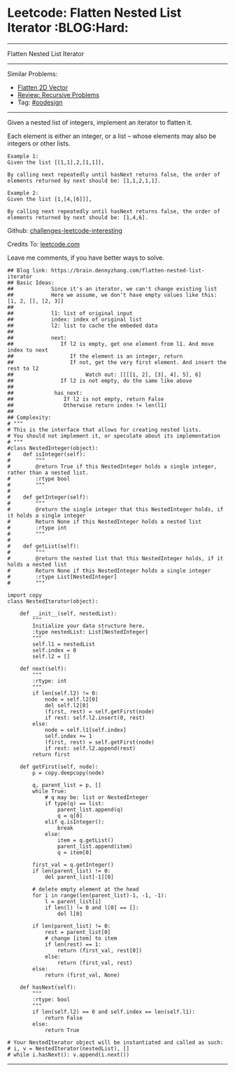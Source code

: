 # Leetcode: Flatten Nested List Iterator     :BLOG:Hard:


---

Flatten Nested List Iterator  

---

Similar Problems:  
-   [Flatten 2D Vector](https://brain.dennyzhang.com/flatten-2d-vector)
-   [Review: Recursive Problems](https://brain.dennyzhang.com/review-recursive)
-   Tag: [#oodesign](https://brain.dennyzhang.com/tag/oodesign)

---

Given a nested list of integers, implement an iterator to flatten it.  

Each element is either an integer, or a list &#x2013; whose elements may also be integers or other lists.  

    Example 1:
    Given the list [[1,1],2,[1,1]],
    
    By calling next repeatedly until hasNext returns false, the order of elements returned by next should be: [1,1,2,1,1].

    Example 2:
    Given the list [1,[4,[6]]],
    
    By calling next repeatedly until hasNext returns false, the order of elements returned by next should be: [1,4,6].

Github: [challenges-leetcode-interesting](https://github.com/DennyZhang/challenges-leetcode-interesting/tree/master/flatten-nested-list-iterator)  

Credits To: [leetcode.com](https://leetcode.com/problems/flatten-nested-list-iterator/description/)  

Leave me comments, if you have better ways to solve.  

    ## Blog link: https://brain.dennyzhang.com/flatten-nested-list-iterator
    ## Basic Ideas:
    ##            Since it's an iterator, we can't change existing list
    ##            Here we assume, we don't have empty values like this: [1, 2, [], [2, 3]]
    ##
    ##            l1: list of original input
    ##            index: index of original list
    ##            l2: list to cache the embeded data
    ##
    ##            next:
    ##               If l2 is empty, get one element from l1. And move index to next
    ##                  If the element is an integer, return
    ##                  If not, get the very first element. And insert the rest to l2
    ##                       Watch out: [[[[1, 2], [3], 4], 5], 6]
    ##               If l2 is not empty, do the same like above
    ##
    ##             has_next:
    ##                If l2 is not empty, return False
    ##                Otherwise return index != len(l1)
    ##
    ## Complexity:
    # """
    # This is the interface that allows for creating nested lists.
    # You should not implement it, or speculate about its implementation
    # """
    #class NestedInteger(object):
    #    def isInteger(self):
    #        """
    #        @return True if this NestedInteger holds a single integer, rather than a nested list.
    #        :rtype bool
    #        """
    #
    #    def getInteger(self):
    #        """
    #        @return the single integer that this NestedInteger holds, if it holds a single integer
    #        Return None if this NestedInteger holds a nested list
    #        :rtype int
    #        """
    #
    #    def getList(self):
    #        """
    #        @return the nested list that this NestedInteger holds, if it holds a nested list
    #        Return None if this NestedInteger holds a single integer
    #        :rtype List[NestedInteger]
    #        """
    
    import copy
    class NestedIterator(object):
    
        def __init__(self, nestedList):
            """
            Initialize your data structure here.
            :type nestedList: List[NestedInteger]
            """
            self.l1 = nestedList
            self.index = 0
            self.l2 = []
    
        def next(self):
            """
            :rtype: int
            """
            if len(self.l2) != 0:
                node = self.l2[0]
                del self.l2[0]
                (first, rest) = self.getFirst(node)
                if rest: self.l2.insert(0, rest)
            else:
                node = self.l1[self.index]
                self.index += 1
                (first, rest) = self.getFirst(node)
                if rest: self.l2.append(rest)
            return first
    
        def getFirst(self, node):
            p = copy.deepcopy(node)
    
            q, parent_list = p, []
            while True:
                # q may be: list or NestedInteger
                if type(q) == list:
                    parent_list.append(q)
                    q = q[0]
                elif q.isInteger():
                    break
                else:
                    item = q.getList()
                    parent_list.append(item)
                    q = item[0]
    
            first_val = q.getInteger()
            if len(parent_list) != 0:
                del parent_list[-1][0]
    
            # delete empty element at the head
            for i in range(len(parent_list)-1, -1, -1):
                l = parent_list[i]
                if len(l) != 0 and l[0] == []:
                    del l[0]
    
            if len(parent_list) != 0:
                rest = parent_list[0]
                # change [item] to item
                if len(rest) == 1:
                    return (first_val, rest[0])
                else:
                    return (first_val, rest)
            else:
                return (first_val, None)
    
        def hasNext(self):
            """
            :rtype: bool
            """
            if len(self.l2) == 0 and self.index == len(self.l1):
                return False
            else:
                return True
    
    # Your NestedIterator object will be instantiated and called as such:
    # i, v = NestedIterator(nestedList), []
    # while i.hasNext(): v.append(i.next())

---